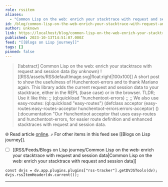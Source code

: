 ```yaml
---
role: rssitem
aliases:
  - "Common Lisp on the web: enrich your stacktrace with request and session data"
id: /blog/common-lisp-on-the-web-enrich-your-stacktrace-with-request-and-session-data/
author: unknown
link: https://localhost/blog/common-lisp-on-the-web-enrich-your-stacktrace-with-request-and-session-data/
published: 2023-10-13T14:51:07.000Z
feed: "[[Blogs on Lisp journey]]"
tags: []
pinned: false
---
```


> [!abstract] Common Lisp on the web: enrich your stacktrace with request and session data (by unknown)
> ![[RSS/assets/RSSdefaultImage.svg|float:right|100x100]] A short post to show the usefulness of Hunchentoot-errors and to thank Mariano again. This library adds the current request and session data to your stacktrace, either in the REPL (base case) or in the browser. TLDR; Use it like this: ;; (ql:quickload "hunchentoot-errors) ;; ;; We also use easy-routes: (ql:quickload "easy-routes") (defclass acceptor (easy-routes:easy-routes-acceptor hunchentoot-errors:errors-acceptor) () (:documentation "Our Hunchentoot acceptor that uses easy-routes and hunchentoot-errors, for easier route definition and enhanced stacktraces with request and session data.

🌐 Read article [online](https://localhost/blog/common-lisp-on-the-web-enrich-your-stacktrace-with-request-and-session-data/). ⤴ For other items in this feed see [[Blogs on Lisp journey]].

- [ ] [[RSS/Feeds/Blogs on Lisp journey/Common Lisp on the web꞉ enrich your stacktrace with request and session data|Common Lisp on the web꞉ enrich your stacktrace with request and session data]]

~~~dataviewjs
const dvjs = dv.app.plugins.plugins["rss-tracker"].getDVJSTools(dv);
dvjs.rssItemHeader(dv.current());
~~~

- - -

